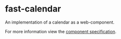 # fast-calendar
An implementation of a calendar as a web-component.

For more information view the [component specification](../../../fast-foundation/src/calendar/calendar.spec.md).